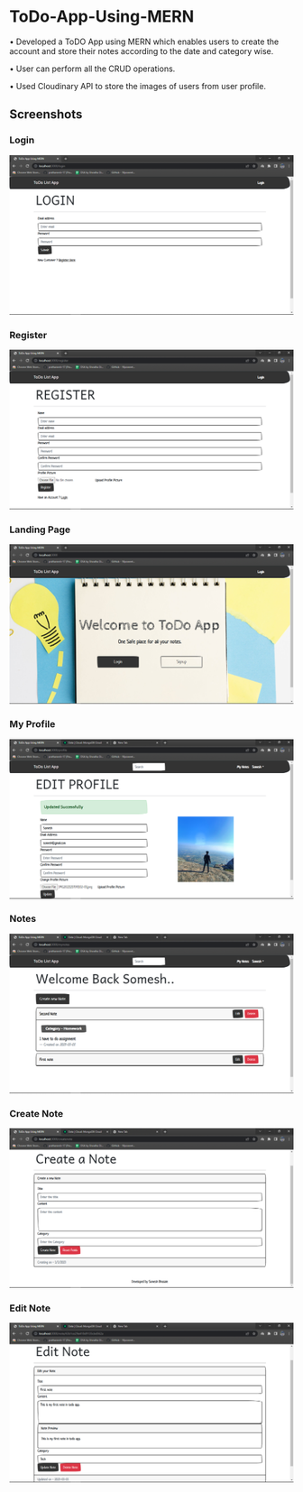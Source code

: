 # ToDo-App-Using-MERN
•	Developed a ToDO App using MERN which enables users to create the account and store their notes according to the date and category wise.

•	User can perform all the CRUD operations.

•	Used Cloudinary API to store the images of users from user profile.

## Screenshots

### Login 
![ALT](/Screenshots/Login.png)

### Register 
![ALT](/Screenshots/Register.png)

### Landing Page
![ALT](/Screenshots/LandingPage.png)

### My Profile 
![ALT](/Screenshots/Profile.png)

### Notes 
![ALT](/Screenshots/AllNotes.png)

### Create Note
![ALT](/Screenshots/CreateNote.png)

### Edit Note
![ALT](/Screenshots/EditNote.png)
